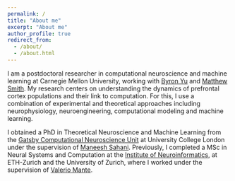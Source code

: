 ```yaml
---
permalink: /
title: "About me"
excerpt: "About me"
author_profile: true
redirect_from: 
  - /about/
  - /about.html
---
```


I am a postdoctoral researcher in computational neuroscience and machine learning at Carnegie Mellon University, working with [Byron Yu](https://users.ece.cmu.edu/~byronyu/) and [Matthew Smith](https://smithlab.net/). My research centers on understanding the dynamics of prefrontal cortex populations and their link to computation. For this, I use a combination of experimental and theoretical approaches including neurophysiology, neuroengineering, computational modeling and machine learning.

I obtained a PhD in Theoretical Neuroscience and Machine Learning from the [Gatsby Computational Neuroscience Unit](https://www.ucl.ac.uk/gatsby/) at University College London under the supervision of [Maneesh Sahani](https://www.gatsby.ucl.ac.uk/~maneesh/). Previously, I completed a MSc in Neural Systems and Computation at the [Institute of Neuroinformatics](https://www.ini.uzh.ch/en.html), at ETH-Zurich and the University of Zurich, where I worked under the supervision of [Valerio Mante](https://www.ini.uzh.ch/en/research/groups/mante.html).
